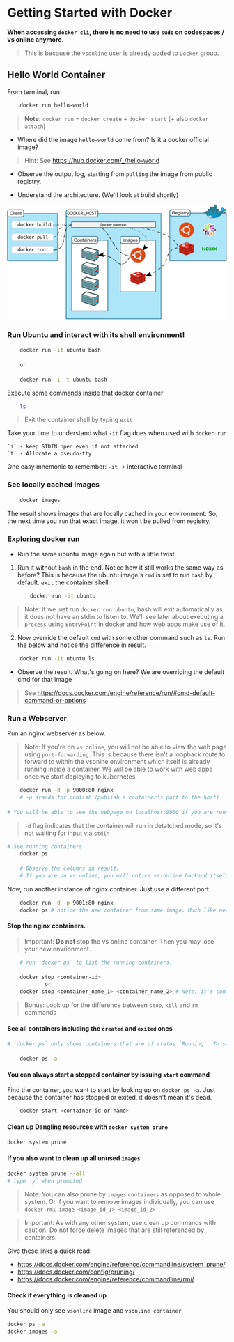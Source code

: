 # Getting Started with Docker

**When accessing `docker cli`, there is no need to use `sudo` on codespaces / vs online anymore.**

> This is because the `vsonline` user is already added to `Docker` group.

## Hello World Container

From terminal, run

```bash 
    docker run hello-world
```

> **Note:** `docker run` = `docker create` + `docker start` (+ also `docker attach`)

* Where did the image `hello-world` come from? Is it a docker official image?

>  Hint: See https://hub.docker.com/_/hello-world 

* Observe the output log, starting from `pulling` the image from public registry.

* Understand the architecture. (We'll look at build shortly)

![Docker Architecture](../../assets/docker_architecture.svg)

### Run Ubuntu and interact with its shell environment!

```bash
    docker run -it ubuntu bash

    or 

    docker run -i -t ubuntu bash
```

Execute some commands inside that docker container

```bash 
    ls
```

> Exit the container shell by typing `exit`

Take your time to understand what `-it` flag does when used with `docker run`

``` 
`i` - keep STDIN open even if not attached
`t` - Allocate a pseudo-tty
```

One easy mnemonic to remember: `-it` -> interactive terminal

### See locally cached images

```bash
    docker images 
```
The result shows images that are locally cached in your environment. So, the next time you `run` that exact image, it won't be pulled from registry.

### Exploring docker run

* Run the same ubuntu image again but with a little twist

1. Run it without `bash` in the end. Notice how it still works the same way as before? This is because the ubuntu image's `cmd` is set to run `bash` by default. `exit` the container shell.
    ```bash
        docker run -it ubuntu
    ```

> Note: If we just run `docker run ubuntu`, bash will exit automatically as it does not have an stdin to listen to. We'll see later about executing a `process` using `EntryPoint` in docker and how web apps make use of it.

2. Now override the default `cmd` with some other command such as `ls`. Run the below and notice the difference in result.

```bash
    docker run -it ubuntu ls    
```

* Observe the result. What's going on here? We are overriding the default cmd for that image

> See https://docs.docker.com/engine/reference/run/#cmd-default-command-or-options

### Run a Webserver

Run an nginx webserver as below.

>Note: If you're on `vs online`, you will not be able to view the web page using `port-forwarding`. This is because there isn't a loopback route to forward to within the vsonine environment which itself is already running inside a container. We will be able to work with web apps once we start deploying to kubernetes.


```bash
    docker run -d -p 9000:80 nginx 
    # -p stands for publish (publish a container's port to the host)

# You will be able to see the webpage on localhost:9000 if you are running docker locally or in a linux vm.

```

> `-d` flag indicates that the container will run in detatched mode, so it's not waiting for input via `stdin`

```bash
# See running containers
    docker ps

    # Observe the columns in result.
    # If you are on vs online, you will notice vs-online backend itself is a container too!
```

Now, run another instance of nginx container. Just use a different port.

```bash
    docker run -d -p 9001:80 nginx
    docker ps # notice the new container from same image. Much like new objects from a class.
```

#### Stop the nginx containers.

> Important: **Do not** stop the vs online container. Then you may lose your new envrionment.

```bash           
    # run `docker ps` to list the running containers. 

    docker stop <container-id> 
            or
    docker stop <container_name_1> <container_name_2> # Note: it's container name not image name.
```

> Bonus: Look up for the difference between `stop`, `kill` and `rm` commands

#### See all containers including the `created` and `exited` ones

```bash
# `docker ps` only shows containers that are of status `Running`. To see all containers, use `-a` flag

    docker ps -a
```

#### You can always start a stopped container by issuing `start` command

Find the container, you want to start by looking up on `docker ps -a`. Just because the container has stopped or exited, it doesn't mean it's dead.

```bash
    docker start <container_id or name>
```

#### Clean up Dangling resources with `docker system prune`

```bash
docker system prune
```

#### If you also want to clean up all unused `images`

```bash 
docker system prune --all
# type `y` when prompted
```
>Note: You can also prune by `images` `containers` as opposed to whole system. Or if you want to remove images individually, you can use `docker rmi image <image_id_1> <image_id_2>`

>Important: As with any other system, use clean up commands with caution. Do not force delete images that are still referenced by containers. 

Give these links a quick read:
* https://docs.docker.com/engine/reference/commandline/system_prune/
* https://docs.docker.com/config/pruning/
* https://docs.docker.com/engine/reference/commandline/rmi/

#### Check if everything is cleaned up

You should only see `vsonline` image and `vsonline container`

```bash
docker ps -a
docker images -a
```
